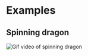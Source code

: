 # Examples 
## Spinning dragon
![Gif video of spinning dragon](https://github.com/antoKeinanen/copper_engine/blob/master/.github/spinning_dragon.gif?raw=true)
